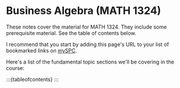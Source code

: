 # Business Algebra (MATH 1324)

These notes cover the material for MATH 1324.  They include some prerequisite material.  See the table of contents below.

I recommend that you start by adding this page's URL to your list of bookmarked links on [mySPC](https://experience.elluciancloud.com/spc).

Here's a list of the fundamental topic sections we'll be covering in the course:

:::{tableofcontents}
:::

